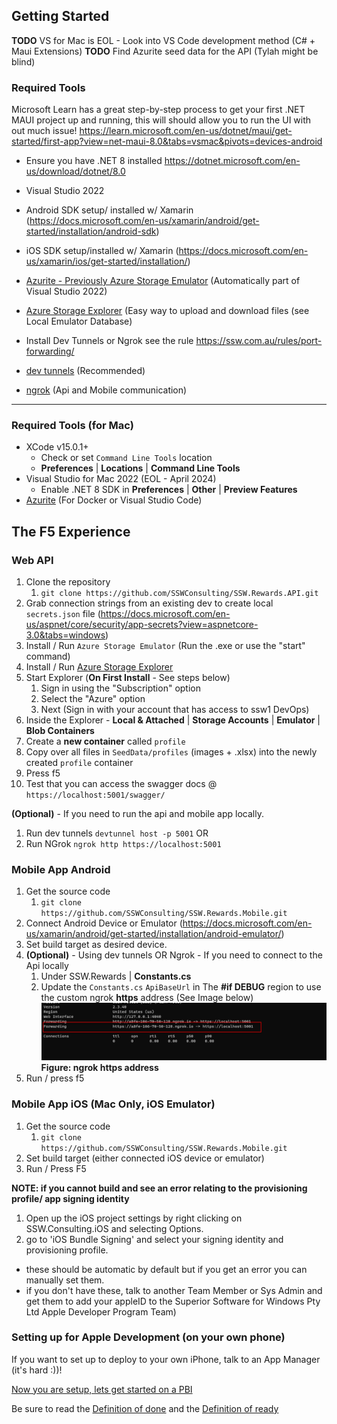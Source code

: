 ## Getting Started

**TODO** VS for Mac is EOL - Look into VS Code development method (C# + Maui Extensions)
**TODO** Find Azurite seed data for the API (Tylah might be blind)

### Required Tools

Microsoft Learn has a great step-by-step process to get your first .NET MAUI project up and running, this will should allow you to run the UI with out much issue! https://learn.microsoft.com/en-us/dotnet/maui/get-started/first-app?view=net-maui-8.0&tabs=vsmac&pivots=devices-android 

- Ensure you have .NET 8 installed https://dotnet.microsoft.com/en-us/download/dotnet/8.0

- Visual Studio 2022
- Android SDK setup/ installed w/ Xamarin (https://docs.microsoft.com/en-us/xamarin/android/get-started/installation/android-sdk)
- iOS SDK setup/installed w/ Xamarin (https://docs.microsoft.com/en-us/xamarin/ios/get-started/installation/)
- [Azurite - Previously Azure Storage Emulator](https://learn.microsoft.com/en-us/azure/storage/common/storage-use-azurite?tabs=visual-studio,blob-storage) (Automatically part of Visual Studio 2022)
- [Azure Storage Explorer](https://azure.microsoft.com/en-us/features/storage-explorer/) (Easy way to upload and download files (see Local Emulator Database)

- Install Dev Tunnels or Ngrok see the rule https://ssw.com.au/rules/port-forwarding/
- [dev tunnels](https://learn.microsoft.com/en-us/azure/developer/dev-tunnels/get-started?tabs=macos) (Recommended)
- [ngrok](https://ngrok.com/) (Api and Mobile communication)
****

### Required Tools (for Mac)

- XCode v15.0.1+
  - Check or set `Command Line Tools` location
  - **Preferences** | **Locations** | **Command Line Tools**
- Visual Studio for Mac 2022 (EOL - April 2024)
  - Enable .NET 8 SDK in **Preferences** | **Other** | **Preview Features**
- [Azurite](https://learn.microsoft.com/en-us/azure/storage/common/storage-use-azurite?tabs=visual-studio,blob-storage) (For Docker or Visual Studio Code)

## The F5 Experience

### Web API

1. Clone the repository 
   1. `git clone https://github.com/SSWConsulting/SSW.Rewards.API.git`
3. Grab connection strings from an existing dev to create local `secrets.json` file (https://docs.microsoft.com/en-us/aspnet/core/security/app-secrets?view=aspnetcore-3.0&tabs=windows)
4. Install / Run `Azure Storage Emulator` (Run the .exe or use the "start" command)
5. Install / Run [Azure Storage Explorer](https://azure.microsoft.com/en-us/features/storage-explorer/#overview)
6. Start Explorer (**On First Install** - See steps below)
   1. Sign in using the "Subscription" option
   2. Select the "Azure" option
   3. Next (Sign in with your account that has access to ssw1 DevOps)
7. Inside the Explorer - **Local & Attached** | **Storage Accounts** | **Emulator** | **Blob Containers**
8. Create a **new container** called `profile`
9.  Copy over all files in `SeedData/profiles` (images + .xlsx) into the newly created `profile` container
10. Press f5
11. Test that you can access the swagger docs @ `https://localhost:5001/swagger/`

**(Optional)** - If you need to run the api and mobile app locally. 
1. Run dev tunnels `devtunnel host -p 5001`
OR
1. Run NGrok `ngrok http https://localhost:5001`

### Mobile App Android

1. Get the source code 
   1. `git clone https://github.com/SSWConsulting/SSW.Rewards.Mobile.git`
2. Connect Android Device or Emulator (https://docs.microsoft.com/en-us/xamarin/android/get-started/installation/android-emulator/)
3. Set build target as desired device.
4. **(Optional)** - Using dev tunnels OR Ngrok - If you need to connect to the Api locally
   1. Under SSW.Rewards | **Constants.cs**
   2. Update the `Constants.cs` `ApiBaseUrl` in The **#if DEBUG** region to use the custom ngrok **https** address (See Image below)
      ![ngrok Https Address](imgs/ngrok-https-example.png)
      **Figure: ngrok https address**
5. Run / press f5

### Mobile App iOS (Mac Only, iOS Emulator)
1. Get the source code
   1.  `git clone https://github.com/SSWConsulting/SSW.Rewards.Mobile.git`
2. Set build target (either connected iOS device or emulator)
3. Run / Press F5

**NOTE: if you cannot build and see an error relating to the provisioning profile/ app signing identity**

1. Open up the iOS project settings by right clicking on SSW.Consulting.iOS and selecting Options.
1. go to 'iOS Bundle Signing' and select your signing identity and provisioning profile.

- these should be automatic by default but if you get an error you can manually set them.
- if you don't have these, talk to another Team Member or Sys Admin and get them to add your appleID to the Superior Software for Windows Pty Ltd
  Apple Developer Program Team)

### Setting up for Apple Development (on your own phone)
If you want to set up to deploy to your own iPhone, talk to an App Manager (it's hard :))!

[Now you are setup, lets get started on a PBI](Definition-of-Ready.md)

Be sure to read the [Definition of done](Definition-of-Done.md) and the [Definition of ready](Definition-of-Ready.md)